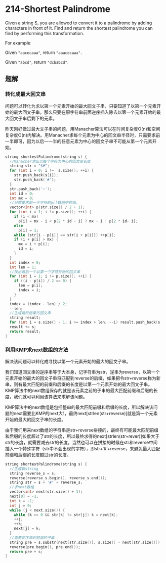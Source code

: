 # 214-Shortest Palindrome

Given a string S, you are allowed to convert it to a palindrome by adding characters in front of it. Find and return the shortest palindrome you can find by performing this transformation.

For example:

Given `"aacecaaa"`, return `"aaacecaaa"`.

Given `"abcd"`, return `"dcbabcd"`.

## 题解

### 转化成最大回文串

问题可以转化为求以第一个元素开始的最大回文子串，只要知道了以第一个元素开始的最大回文子串，那么只要在原字符串前面逆序插入除去以第一个元素开始的最大回文子串后剩下的元素。

昨天刚好做过最大文子串的问题，用Manacher算法可以在时间复杂度O(n)和空间复杂度O(n)内解决。用Manacher求每个元素为中心的回文串半径时，只需要求前一半即可，因为以后一一半的任意元素为中心的回文子串不可能从第一个元素开始。

```c++
string shortestPalindrome(string s) {
  //Manacher求出以每个字符为中心的回文串长度
  string str = "$#";
  for (int i = 0; i !=  s.size(); ++i) {
    str.push_back(s[i]);
    str.push_back('#');
  }
  str.push_back('~');
  int id = 0;
  int mx = 0;
  //只需要求前一半字符的p[]数组中的值。
  vector<int> p(str.size() / 2 + 1);
  for (int i = 1; i != p.size(); ++i) {
    if (i < mx)
      p[i] = mx - i < p[2 * id - i] ? mx - i : p[2 * id- i];
    else
      p[i] = 1;
    while (str[i - p[i]] == str[i + p[i]]) ++p[i];
    if (i + p[i] > mx) {
      mx = i + p[i];
      id = i;
    }
  }
  int index = 0;
  int len = 1;
  //找出最后一个以第一个字符开始的回文串
  for (int i = 1; i != p.size(); ++i) {
    if ((i - p[i]) / 2 == 0) {
      len = p[i];
      index = i;
    }
  }
  index = (index - len) / 2;
  --len;
  //生成最终结果的回文串
  string result;
  for (int i = s.size() - 1; i >= index + len; --i) result.push_back(s[i]);
  result += s;
  return result;
}
```

### 利用KMP求next数组的方法

解决该问题可以转化成寻找以第一个元素开始的最大的回文子串。

我们知道回文串的逆序串等于大本身，记字符串为str，逆串为reverse，以第一个元素开始的最大的回文子串将匹配到reverse的后缀，如果把令str+reverse称为新串，则有最大匹配的前缀和后缀的长度是以第一个元素开始的最大回文子串。KMP算法中的next数组保存的就是该元素之前的子串的最大匹配前缀和后缀的长度，我们就可以利用该算法来求解该问题。

KMP算法中的next数组是包括整串的最大匹配前缀和后缀的长度，所以解决该问题的next需要比KMP的next大1，最终next[strlen(str+reverse)]就是第一个元素开始的最大的回文子串的长度。

由于我们用来next数组的字符串是str+reverse拼接的，最终有可能最大匹配前缀和后缀的长度超过了str的长度，所以最终求得的next[strlen(str+rever)]如果大于str的长度，就需要减去str的长度。当然也可以在拼接的时候在str和reverse中间插入一个特殊字符（str中不会出现的字符），即str+‘#’+reverse，来避免最大匹配前缀和后缀的长度超过str的长度。

```c++
string shortestPalindrome(string s) {
  //生成新string
  string reverse_s = s;
  reverse(reverse_s.begin(), reverse_s.end());
  string str = s + '#' + reverse_s;
  //求next数组
  vector<int> next(str.size() + 1);
  next[0] = -1;
  int k = -1;
  int j = 0;
  while (j < next.size()) {
    while (k >= 0 && str[k] != str[j]) k = next[k];
    ++j;
    ++k;
    next[j] = k;
  }
  //需要逆序插到前面的子串
  string pre = s.substr(next[str.size()], s.size() - next[str.size()]);
  reverse(pre.begin(), pre.end());
  return pre + s;
}
```

